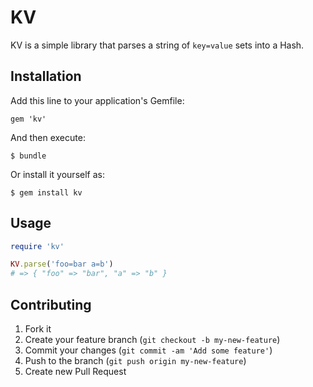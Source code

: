 # KV

KV is a simple library that parses a string of `key=value` sets into a Hash.

## Installation

Add this line to your application's Gemfile:

    gem 'kv'

And then execute:

    $ bundle

Or install it yourself as:

    $ gem install kv

## Usage

```ruby
require 'kv'

KV.parse('foo=bar a=b')
# => { "foo" => "bar", "a" => "b" }
```

## Contributing

1. Fork it
2. Create your feature branch (`git checkout -b my-new-feature`)
3. Commit your changes (`git commit -am 'Add some feature'`)
4. Push to the branch (`git push origin my-new-feature`)
5. Create new Pull Request
